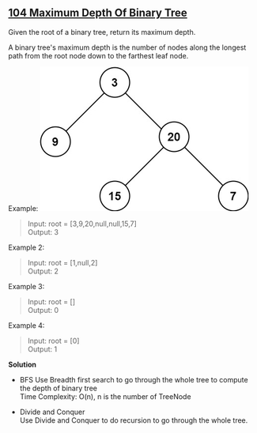 ## [104 Maximum Depth Of Binary Tree](https://leetcode.com/problems/maximum-depth-of-binary-tree/)

Given the root of a binary tree, return its maximum depth.

A binary tree's maximum depth is the number of nodes along the longest path from the root node down to the farthest leaf node.  


Example:
![temp-tree](./tmp-tree.jpg)  
>Input: root = [3,9,20,null,null,15,7]  
Output: 3  

Example 2:
>Input: root = [1,null,2]  
Output: 2  

Example 3:
>Input: root = []  
Output: 0  

Example 4:
>Input: root = [0]  
Output: 1  

**Solution**  
* BFS
 Use Breadth first search to go through the whole tree to compute the depth of binary tree  
 Time Complexity: O(n), n is the number of TreeNode  

* Divide and Conquer  
    Use Divide and Conquer to do recursion to go through the whole tree. 
